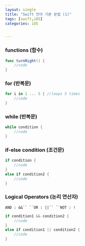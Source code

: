 ```yaml
---
layout: single
title: "Swift 언어 기본 문법 (1)"
tags: [swift,iOS]
categories: iOS


---
```


### functions (함수)

```swift
func turnRight() {
	//code
}
```

### for (반복문)

```swift
for i in 1 ... 5 { //loops 5 times
	//code
}
```

### while (반복문)

```c#
while condition {
	//code
}
```

### if-else condition (조건문)

```c#
if condition {
	//code
}
else if condition2 {
	//code
}
```

### Logical Operators (논리 연산자)

`AND : &&``
``OR : ||``
``NOT : !`

```C#
if condition1 && condition2 {
	//code
}
else if condition1 || condition2 {
	//code
}
```

